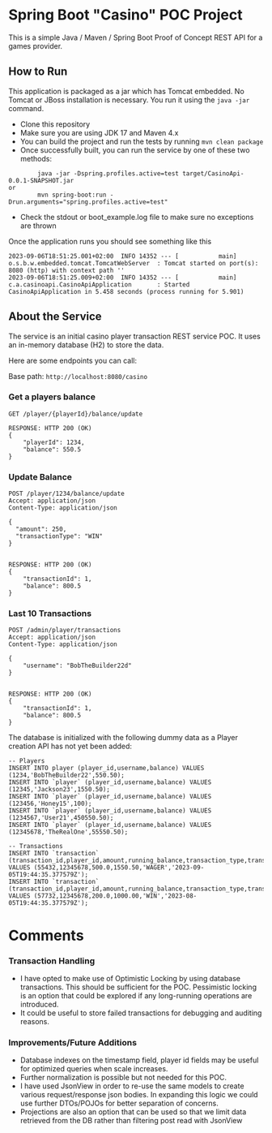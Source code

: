# Spring Boot "Casino" POC Project

This is a simple Java / Maven / Spring Boot Proof of Concept REST API for a games provider.

## How to Run

This application is packaged as a jar which has Tomcat embedded. No Tomcat or JBoss installation is necessary. You run it using the ```java -jar``` command.

* Clone this repository
* Make sure you are using JDK 17 and Maven 4.x
* You can build the project and run the tests by running ```mvn clean package```
* Once successfully built, you can run the service by one of these two methods:
```
        java -jar -Dspring.profiles.active=test target/CasinoApi-0.0.1-SNAPSHOT.jar
or
        mvn spring-boot:run -Drun.arguments="spring.profiles.active=test"
```
* Check the stdout or boot_example.log file to make sure no exceptions are thrown

Once the application runs you should see something like this

```
2023-09-06T18:51:25.001+02:00  INFO 14352 --- [           main] o.s.b.w.embedded.tomcat.TomcatWebServer  : Tomcat started on port(s): 8080 (http) with context path ''
2023-09-06T18:51:25.009+02:00  INFO 14352 --- [           main] c.a.casinoapi.CasinoApiApplication       : Started CasinoApiApplication in 5.458 seconds (process running for 5.901)
```

## About the Service

The service is an initial casino player transaction REST service POC. It uses an in-memory database (H2) to store the data.

Here are some endpoints you can call:

Base path: `http://localhost:8080/casino`

### Get a players balance

```
GET /player/{playerId}/balance/update

RESPONSE: HTTP 200 (OK)
{
    "playerId": 1234,
    "balance": 550.5
}
```

### Update Balance

```
POST /player/1234/balance/update
Accept: application/json
Content-Type: application/json

{
  "amount": 250,
  "transactionType": "WIN"
}


RESPONSE: HTTP 200 (OK)
{
    "transactionId": 1,
    "balance": 800.5
}
```

### Last 10 Transactions

```
POST /admin/player/transactions
Accept: application/json
Content-Type: application/json

{
    "username": "BobTheBuilder22d"
}


RESPONSE: HTTP 200 (OK)
{
    "transactionId": 1,
    "balance": 800.5
}
```

The database is initialized with the following dummy data as a Player creation API has not yet been added:

```
-- Players
INSERT INTO player (player_id,username,balance) VALUES (1234,'BobTheBuilder22',550.50);
INSERT INTO `player` (player_id,username,balance) VALUES (12345,'Jackson23',1550.50);
INSERT INTO `player` (player_id,username,balance) VALUES (123456,'Honey15',100);
INSERT INTO `player` (player_id,username,balance) VALUES (1234567,'User21',450550.50);
INSERT INTO `player` (player_id,username,balance) VALUES (12345678,'TheRealOne',55550.50);

-- Transactions
INSERT INTO `transaction` (transaction_id,player_id,amount,running_balance,transaction_type,transaction_date_time) VALUES (55432,12345678,500.0,1550.50,'WAGER','2023-09-05T19:44:35.377579Z');
INSERT INTO `transaction` (transaction_id,player_id,amount,running_balance,transaction_type,transaction_date_time) VALUES (57732,12345678,200.0,1000.00,'WIN','2023-08-05T19:44:35.377579Z');
```


# Comments

### Transaction Handling
* I have opted to make use of Optimistic Locking by using database transactions. This should be sufficient for the POC. 
Pessimistic locking is an option that could be explored if any long-running operations are introduced. 
* It could be useful to store failed transactions for debugging and auditing reasons.

### Improvements/Future Additions
* Database indexes on the timestamp field, player id fields may be useful for optimized queries when scale increases.
* Further normalization is possible but not needed for this POC.
* I have used JsonView in order to re-use the same models to create various request/response json bodies. In expanding this logic we could use further DTOs/POJOs for better separation of concerns.
* Projections are also an option that can be used so that we limit data retrieved from the DB rather than filtering post read with JsonView